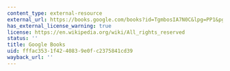 ```yaml
---
content_type: external-resource
external_url: https://books.google.com/books?id=TgmbosIA7N0C&lpg=PP1&pg=PA1#v=onepage&q&f=false
has_external_license_warning: true
license: https://en.wikipedia.org/wiki/All_rights_reserved
status: ''
title: Google Books
uid: fffac353-1f42-4083-9e0f-c2375841cd39
wayback_url: ''
---
```

